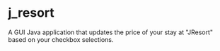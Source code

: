 # j_resort
A GUI Java application that updates the price of your stay at "JResort" based on your checkbox selections.
